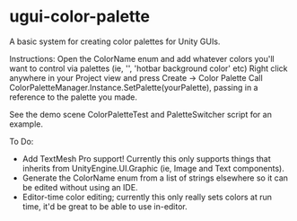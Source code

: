 # ugui-color-palette
A basic system for creating color palettes for Unity GUIs.

Instructions:
Open the ColorName enum and add whatever colors you'll want to control via palettes (ie, '', 'hotbar background color' etc)
Right click anywhere in your Project view and press Create -> Color Palette
Call ColorPaletteManager.Instance.SetPalette(yourPalette), passing in a reference to the palette you made.

See the demo scene ColorPaletteTest and PaletteSwitcher script for an example.

To Do:
 - Add TextMesh Pro support! Currently this only supports things that inherits from UnityEngine.UI.Graphic (ie, Image and Text components).
 - Generate the ColorName enum from a list of strings elsewhere so it can be edited without using an IDE.
 - Editor-time color editing; currently this only really sets colors at run time, it'd be great to be able to use in-editor.
